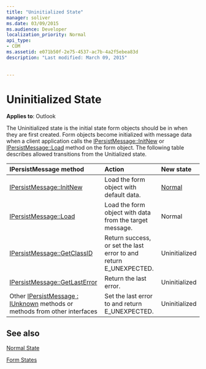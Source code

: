 ```yaml
---
title: "Uninitialized State"
manager: soliver
ms.date: 03/09/2015
ms.audience: Developer
localization_priority: Normal
api_type:
- COM
ms.assetid: e071b50f-2e75-4537-ac7b-4a2f5ebea83d
description: "Last modified: March 09, 2015"
 
 
---
```


# Uninitialized State

  
  
**Applies to**: Outlook 
  
The Uninitialized state is the initial state form objects should be in when they are first created. Form objects become initialized with message data when a client application calls the [IPersistMessage::InitNew](ipersistmessage-initnew.md) or [IPersistMessage::Load](ipersistmessage-load.md) method on the form object. The following table describes allowed transitions from the Unitialized state. 
  
|**IPersistMessage method**|**Action**|**New state**|
|:-----|:-----|:-----|
|[IPersistMessage::InitNew](ipersistmessage-initnew.md) <br/> |Load the form object with default data.  <br/> |[Normal](normal-state.md) <br/> |
|[IPersistMessage::Load](ipersistmessage-load.md) <br/> |Load the form object with data from the target message.  <br/> |Normal  <br/> |
|[IPersistMessage::GetClassID](ipersistmessage-getclassid.md) <br/> |Return success, or set the last error to and return E_UNEXPECTED.  <br/> |Uninitialized  <br/> |
|[IPersistMessage::GetLastError](ipersistmessage-getlasterror.md) <br/> |Return the last error.  <br/> |Uninitialized  <br/> |
|Other [IPersistMessage : IUnknown](ipersistmessageiunknown.md) methods or methods from other interfaces  <br/> |Set the last error to and return E_UNEXPECTED.  <br/> |Uninitialized  <br/> |
   
## See also



[Normal State](normal-state.md)
  
[Form States](form-states.md)


